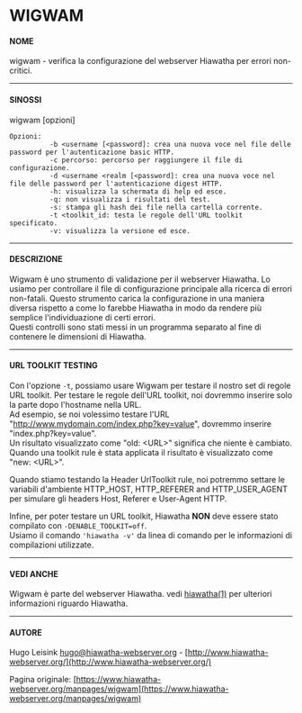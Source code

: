 # WIGWAM

#### NOME

wigwam - verifica la configurazione del webserver Hiawatha per errori non-critici.

- - - -

#### SINOSSI

wigwam [opzioni]

```
Opzioni:
          -b <username [<password]: crea una nuova voce nel file delle password per l'autenticazione basic HTTP.
          -c percorso: percorso per raggiungere il file di configurazione.
          -d <username <realm [<password]: crea una nuova voce nel file delle password per l'autenticazione digest HTTP.
          -h: visualizza la schermata di help ed esce.
          -q: non visualizza i risultati del test.
          -s: stampa gli hash dei file nella cartella corrente.
          -t <toolkit_id: testa le regole dell'URL toolkit specificato.
          -v: visualizza la versione ed esce.
```

- - - - -

#### DESCRIZIONE

Wigwam è uno strumento di validazione per il webserver Hiawatha. Lo usiamo per controllare il file di configurazione
principale alla ricerca di errori non-fatali. Questo strumento carica la configurazione in una maniera diversa rispetto
a come lo farebbe Hiawatha in modo da rendere più semplice l'individuazione di certi errori.<br/>
Questi controlli sono stati messi in un programma separato al fine di contenere le dimensioni di Hiawatha.

- - - - -

#### URL TOOLKIT TESTING

Con l'opzione `-t`, possiamo usare Wigwam per testare il nostro set di regole URL toolkit. Per testare le regole
dell'URL toolkit, noi dovremmo inserire solo la parte dopo l'hostname nella URL.<br/>
Ad esempio, se noi volessimo testare l'URL "http://www.mydomain.com/index.php?key=value",
dovremmo inserire "index.php?key=value".<br/>
Un risultato visualizzato come "old: <URL\>" significa che niente è cambiato.
Quando una toolkit rule è stata applicata il risultato è visualizzato come "new: <URL\>".

Quando stiamo testando la Header UrlToolkit rule, noi potremmo settare le variabili
d'ambiente HTTP_HOST, HTTP_REFERER and HTTP_USER_AGENT per simulare gli headers Host, Referer e User-Agent HTTP.

Infine, per poter testare un URL toolkit, Hiawatha **NON** deve essere stato compilato con `-DENABLE_TOOLKIT=off`.<br/>
Usiamo il comando `'hiawatha -v'`  da linea di comando per le informazioni di compilazioni utilizzate.

- - - -

#### VEDI ANCHE

Wigwam è parte del webserver Hiawatha. vedi [hiawatha(1)](https://www.hiawatha-webserver.org/manpages/hiawatha) per ulteriori informazioni riguardo Hiawatha.

- - - - -

#### AUTORE

Hugo Leisink <hugo@hiawatha-webserver.org> - [http://www.hiawatha-webserver.org/](http://www.hiawatha-webserver.org/)


Pagina originale: [https://www.hiawatha-webserver.org/manpages/wigwam](https://www.hiawatha-webserver.org/manpages/wigwam)